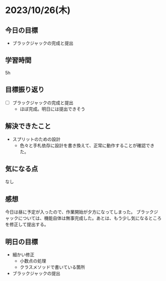 # 2023/10/26(木)

## 今日の目標
- ブラックジャックの完成と提出

## 学習時間
5h

## 目標振り返り
* [ ] ブラックジャックの完成と提出
  * ほぼ完成。明日には提出できそう

## 解決できたこと
- スプリットのための設計
  - 色々と手札依存に設計を書き換えて、正常に動作することが確認できた。

## 気になる点
なし

## 感想
今日は昼に予定が入ったので、作業開始が夕方になってしまった。
ブラックジャックについては、機能自体は無事完成した。あとは、もう少し気になるところを修正して提出する。

## 明日の目標
- 細かい修正
  - 小数点の処理
  - クラスメソッドで書いている箇所
- ブラックジャックの提出